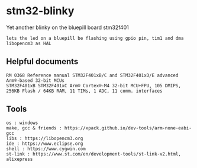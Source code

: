# stm32-blinky
Yet another blinky on the bluepill board stm32f401
```
lets the led on a bluepill be flashing using gpio pin, tim1 and dma
libopencm3 as HAL
```
## Helpful documents
```
RM 0368 Reference manual STM32F401xB/C and STM32F401xD/E advanced Arm®-based 32-bit MCUs
STM32F401xB STM32F401xC Arm® Cortex®-M4 32-bit MCU+FPU, 105 DMIPS, 256KB Flash / 64KB RAM, 11 TIMs, 1 ADC, 11 comm. interfaces
```

## Tools ##
```
os : windows
make, gcc & friends : https://xpack.github.io/dev-tools/arm-none-eabi-gcc
libs : https://libopencm3.org
ide : https://www.eclipse.org
shell : https://www.cygwin.com
st-link : https://www.st.com/en/development-tools/st-link-v2.html, alixepress
```
